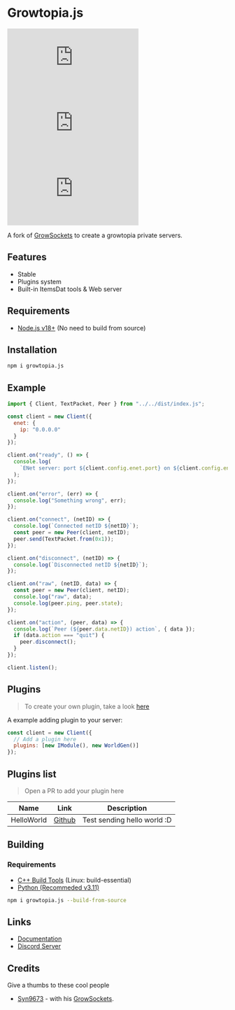 # Growtopia.js

![Github Version](https://img.shields.io/github/package-json/v/jadlionhd/growtopia.js?style=flat-square)
![NPM Version](https://img.shields.io/npm/v/growtopia.js?style=flat-square)
![NPM Minified](https://img.shields.io/bundlephobia/min/growtopia.js?style=flat-square)

A fork of [GrowSockets](https://github.com/Pogtopia/GrowSockets) to create a growtopia private servers.

## Features

- Stable
- Plugins system
- Built-in ItemsDat tools & Web server

## Requirements

- [Node.js v18+](https://nodejs.org/en) (No need to build from source)

## Installation

```sh
npm i growtopia.js
```

## Example

```js
import { Client, TextPacket, Peer } from "../../dist/index.js";

const client = new Client({
  enet: {
    ip: "0.0.0.0"
  }
});

client.on("ready", () => {
  console.log(
    `ENet server: port ${client.config.enet.port} on ${client.config.enet.ip}\nHttps server: port ${client.config.https.port} on ${client.config.https.ip}`
  );
});

client.on("error", (err) => {
  console.log("Something wrong", err);
});

client.on("connect", (netID) => {
  console.log(`Connected netID ${netID}`);
  const peer = new Peer(client, netID);
  peer.send(TextPacket.from(0x1));
});

client.on("disconnect", (netID) => {
  console.log(`Disconnected netID ${netID}`);
});

client.on("raw", (netID, data) => {
  const peer = new Peer(client, netID);
  console.log("raw", data);
  console.log(peer.ping, peer.state);
});

client.on("action", (peer, data) => {
  console.log(`Peer (${peer.data.netID}) action`, { data });
  if (data.action === "quit") {
    peer.disconnect();
  }
});

client.listen();
```

## Plugins

> To create your own plugin, take a look [here](https://github.com/JadlionHD/growtopia.js/tree/main/test/module-system)

A example adding plugin to your server:

```js
const client = new Client({
  // Add a plugin here
  plugins: [new IModule(), new WorldGen()]
});
```

## Plugins list

> Open a PR to add your plugin here

| Name       | Link                                                                             | Description                 |
| ---------- | -------------------------------------------------------------------------------- | --------------------------- |
| HelloWorld | [Github](https://github.com/JadlionHD/growtopia.js/tree/main/test/module-system) | Test sending hello world :D |

## Building

### Requirements

- [C++ Build Tools](https://visualstudio.microsoft.com/vs/features/cplusplus/) (Linux: build-essential)
- [Python (Recommeded v3.11)](https://www.python.org/downloads/)

```sh
npm i growtopia.js --build-from-source
```

## Links

- [Documentation](https://jadlionhd.github.io/growtopia.js/)
- [Discord Server](https://discord.gg/sGrxfKZY5t)

## Credits

Give a thumbs to these cool people

- [Syn9673](https://github.com/Syn9673) - with his [GrowSockets](https://github.com/Pogtopia/GrowSockets).
